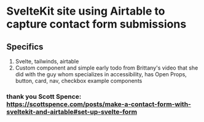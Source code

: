 
#  SvelteKit site using Airtable to capture contact form submissions

## Specifics

1. Svelte, tailwinds, airtable
2. Custom component and simple early todo from Brittany's video that she did with the guy whom specializes in accessibility, has Open Props, button, card, nav, checkbox example components

### thank you Scott Spence: https://scottspence.com/posts/make-a-contact-form-with-sveltekit-and-airtable#set-up-svelte-form
